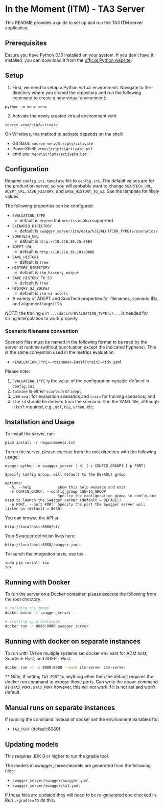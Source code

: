 # In the Moment (ITM) - TA3 Server

This README provides a guide to set up and run the TA3 ITM server application.

## Prerequisites

Ensure you have Python 3.10 installed on your system. If you don't have it installed, you can download it from the [official Python website](https://www.python.org/downloads/).

## Setup

1. First, we need to setup a Python virtual environment. Navigate to the directory where you cloned the repository and run the following command to create a new virtual environment:

```
python -m venv venv
```

2. Activate the newly created virtual environment with:

```
source venv/bin/activate
```

On Windows, the method to activate depends on the shell:
- Git Bash: `source venv/Scripts/activate`
- PowerShell: `venv\Scripts\Activate.ps1`
- cmd.exe: `venv\Scripts\activate.bat`


## Configuration

Rename `config.ini.template` file to `config.ini`. The default values are for the production server, so you
will probably want to change `SOARTECH_URL`, `ADEPT_URL`, `SAVE_HISTORY`, and `SAVE_HISTORY_TO_S3`.
See the template for likely values.

The following properties can be configured:
- `EVALUATION_TYPE` 
    - default is `dryrun` but `metrics` is also supported
- `SCENARIO_DIRECTORY`
    - default is `swagger_server/itm/data/%(EVALUATION_TYPE)s/scenarios/`
- `SOARTECH_URL`
    - default is `http://10.216.38.25:8084`
- `ADEPT_URL`
    - default is `http://10.216.38.101:8080`
- `SAVE_HISTORY`
    - default is `True`
- `HISTORY_DIRECTORY`
    - default is `itm_history_output`
- `SAVE_HISTORY_TO_S3`
    - default is `True`
- `HISTORY_S3_BUCKET`
    - default is `itm-ui-assets`
- A variety of ADEPT and SoarTech properties for filenames, scenario IDs, and alignment target IDs

*NOTE:* the trailing **`s`** in `.../data/%(EVALUATION_TYPE)s/...` is needed for string interpolation to work properly.

### Scenario filename convention
Scenario files must be named in the following format to be read by the server at runtime (without punctuation except the indicated hyphens).
This is the same convention used in the metrics evaluation:
- `<EVALUATION_TYPE>-<ta1name>-[eval|train]-<id>.yaml`

Please note:
1. `EVALUATION_TYPE` is the value of the configuration variable defined in `config.ini`;
2. `ta1name` is either `soartech` or `adept`;
3. Use `eval` for evaluation scenarios and `train` for training scenarios; and
4. The `id` should be derived from the scenario ID in the YAML file, although it isn't required, e.g., `qol`, `MJ2`, `urban`, etc.


## Installation and Usage
To install the server, run:
```
pip3 install -r requirements.txt
```

To run the server, please execute from the root directory with the following usage:
```
usage: python -m swagger_server [-h] [-c CONFIG_GROUP] [-p PORT]

Specify Config Group, will default to the DEFAULT group

options:
  -h, --help            show this help message and exit
  -c CONFIG_GROUP, --config_group CONFIG_GROUP
                        Specify the configuration group in config.ini used to launch the Swagger server (default = DEFAULT)
  -p PORT, --port PORT  Specify the port the Swagger server will listen on (default = 8080)
```

You can browse the API at:

```
http://localhost:8080/ui/
```

Your Swagger definition lives here:

```
http://localhost:8080/swagger.json
```

To launch the integration tests, use tox:
```
sudo pip install tox
tox
```

## Running with Docker

To run the server on a Docker container, please execute the following from the root directory:

```bash
# building the image
docker build -t swagger_server .

# starting up a container
docker run -p 8080:8080 swagger_server
```

## Running with docker on separate instances
To run with TA1 on multiple systems set docker env vars for ADM host, Soartech Host, and ADEPT Host.
```bash
docker run -d -p 8080:8080 --name itm-server itm-server
```
** Note, If setting `TA3_PORT` to anything other then the default requires the docker run command to expose those ports. 
Can write the above command as `$TA3_PORT:$TA3_PORT` however, this will not work if it is not set and won't default.

## Manual runs on separate instances
If running the command instead of docker set the environment variables for:
- `TA3_PORT` (default:8080)

## Updating models
This requires JDK 8 or higher to run the gradle tool.

The models in swagger_server/models are generated from the following files:
* `swagger_server/swagger/swagger.yaml`
* `swagger_server/swagger/ta1.yaml`

If these files are updated they will need to be re-generated and checked in.
Run `./gradlew` to do this.
